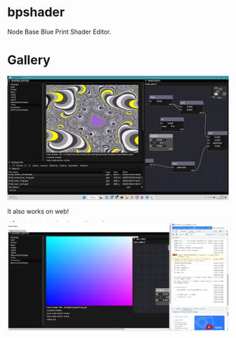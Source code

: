 # bpshader

 Node Base Blue Print Shader Editor.

# Gallery

![1677476968660](image/README/1677476968660.png)

It also works on web!

![1679887046229](image/README/1679887046229.png)
